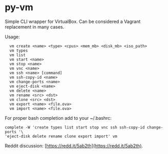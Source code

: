 # py-vm

Simple CLI wrapper for VirtualBox. Can be considered a Vagrant replacement in many cases.

Usage:

```
  vm create <name> <type> <cpus> <mem_mb> <disk_mb> <iso_path>
  vm types
  vm list
  vm start <name>
  vm stop <name>
  vm vnc <name>
  vm ssh <name> [command]
  vm ssh-copy-id <name>
  vm change-ports <name>
  vm eject-disk <name>
  vm delete <name>
  vm rename <src> <dst>
  vm clone <src> <dst>
  vm export <name> <file.ova>
  vm import <name> <file.ova>
```

For proper bash completion add to your ~/.bashrc:

```
complete -W 'create types list start stop vnc ssh ssh-copy-id change-ports '\
'eject-disk delete rename clone export import' vm
```

Reddit discussion: [https://redd.it/5ab2th](https://redd.it/5ab2th).
